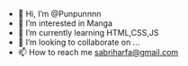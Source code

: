 - 👋 Hi, I’m @Punpunnnn
- 👀 I’m interested in Manga
- 🌱 I’m currently learning HTML,CSS,JS
- 💞️ I’m looking to collaborate on ...
- 📫 How to reach me sabriharfa@gmail.com

<!---
Punpunnnn/Punpunnnn is a ✨ special ✨ repository because its `README.md` (this file) appears on your GitHub profile.
You can click the Preview link to take a look at your changes.
--->
